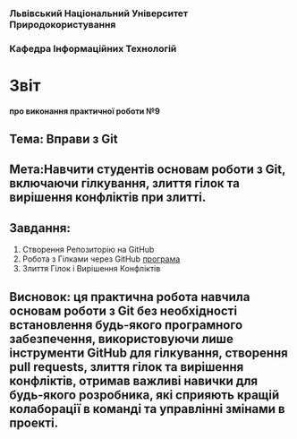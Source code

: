 ### Львівський Національний Університет Природокористування 


### Кафедра Інформаційних Технологій 

# Звіт

#### про виконання практичної роботи №9

## Тема: Вправи з Git

## Мета:Навчити студентів основам роботи з Git, включаючи гілкування, злиття гілок та вирішення конфліктів при злитті.
## Завдання:
1. Створення Репозиторію на GitHub
2. Робота з Гілками через GitHub [програма](my-git-practice.py)
3. Злиття Гілок і Вирішення Конфліктів

## Висновок: ця практична робота навчила основам роботи з Git без необхідності встановлення будь-якого програмного забезпечення, використовуючи лише інструменти GitHub для гілкування, створення pull requests, злиття гілок та вирішення конфліктів, отримав важливі навички для будь-якого розробника, які сприяють кращій колаборації в команді та управлінні змінами в проекті.
